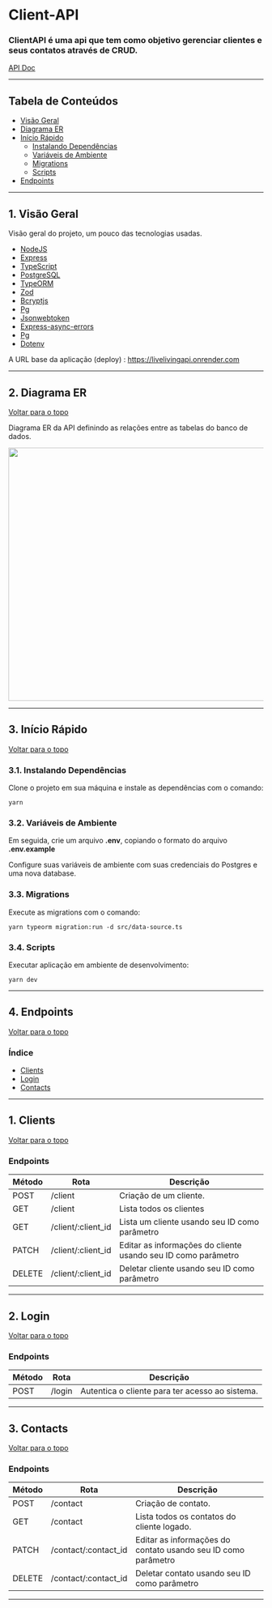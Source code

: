 # Client-API

### ClientAPI é uma api que tem como objetivo gerenciar clientes e seus contatos através de CRUD.
[API Doc](https://live-living-api-doc.vercel.app/)

---

## Tabela de Conteúdos

- [Visão Geral](#1-visão-geral)
- [Diagrama ER](#2-diagrama-er)
- [Início Rápido](#3-início-rápido)
    - [Instalando Dependências](#31-instalando-dependências)
    - [Variáveis de Ambiente](#32-variáveis-de-ambiente)
    - [Migrations](#33-migrations)
    - [Scripts](#34-scripts)
- [Endpoints](#4-endpoints)

---

## 1. Visão Geral

Visão geral do projeto, um pouco das tecnologias usadas.

- [NodeJS](https://nodejs.org/en/)
- [Express](https://expressjs.com/pt-br/)
- [TypeScript](https://www.typescriptlang.org/)
- [PostgreSQL](https://www.postgresql.org/)
- [TypeORM](https://typeorm.io/)
- [Zod](https://www.npmjs.com/package/zod)
- [Bcryptjs](https://www.npmjs.com/package/bcrypt)
- [Pg](https://www.npmjs.com/package/pg)
- [Jsonwebtoken](https://www.npmjs.com/package/jsonwebtoken)
- [Express-async-errors](https://www.npmjs.com/package/express-async-errors)
- [Pg](https://www.npmjs.com/package/pg)
- [Dotenv](https://www.npmjs.com/package/dotenv)

A URL base da aplicação (deploy) : https://livelivingapi.onrender.com

---

## 2. Diagrama ER
[ Voltar para o topo ](#tabela-de-conteúdos)

Diagrama ER da API definindo as relações entre as tabelas do banco de dados.

<p align="center">
   <img src="https://user-images.githubusercontent.com/106447484/227379224-77c01a76-7bbc-4a6b-88fc-b6dbf4986824.png"  width="900" height="500"/>
</p>

---

## 3. Início Rápido
[ Voltar para o topo ](#tabela-de-conteúdos)


### 3.1. Instalando Dependências

Clone o projeto em sua máquina e instale as dependências com o comando:

```shell
yarn
```

### 3.2. Variáveis de Ambiente

Em seguida, crie um arquivo **.env**, copiando o formato do arquivo **.env.example**

Configure suas variáveis de ambiente com suas credenciais do Postgres e uma nova database.

### 3.3. Migrations

Execute as migrations com o comando:

```
yarn typeorm migration:run -d src/data-source.ts
```

### 3.4. Scripts

Executar aplicação em ambiente de desenvolvimento:

```
yarn dev
```
---

## 4. Endpoints

[ Voltar para o topo ](#tabela-de-conteúdos)

### Índice

- [Clients](#1-Clients)
- [Login](#2-Login)
- [Contacts](#3-Contacts)

---

## 1. **Clients**
[ Voltar para o topo ](#tabela-de-conteúdos)

### Endpoints

| Método   | Rota       | Descrição                               |
|----------|------------|-----------------------------------------|
| POST     | /client     | Criação de um cliente.                  |
| GET      | /client     | Lista todos os clientes                 |
| GET      | /client/:client_id | Lista um cliente usando seu ID como parâmetro |
| PATCH    | /client/:client_id | Editar as informações do cliente usando seu ID como parâmetro |
| DELETE   | /client/:client_id | Deletar cliente usando seu ID como parâmetro |

---

## 2. **Login**
[ Voltar para o topo ](#tabela-de-conteúdos)

### Endpoints

| Método   | Rota       | Descrição                               |
|----------|------------|-----------------------------------------|
| POST     | /login     | Autentica o cliente para ter acesso ao sistema.|

---

## 3. **Contacts**
[ Voltar para o topo ](#tabela-de-conteúdos)

### Endpoints

| Método   | Rota       | Descrição                               |
|----------|------------|-----------------------------------------|
| POST     | /contact     | Criação de contato.                  |
| GET      | /contact     | Lista todos os contatos do cliente logado.                 |
| PATCH    | /contact/:contact_id | Editar as informações do contato usando seu ID como parâmetro |
| DELETE   | /contact/:contact_id | Deletar contato usando seu ID como parâmetro |

---
